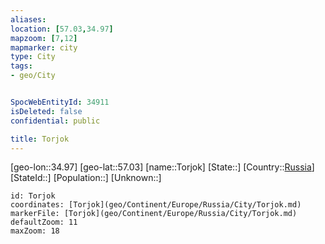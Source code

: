 ```yaml
---
aliases: 
location: [57.03,34.97]
mapzoom: [7,12] 
mapmarker: city 
type: City
tags:
- geo/City


SpocWebEntityId: 34911
isDeleted: false
confidential: public

title: Torjok
---
```

[geo-lon::34.97]
[geo-lat::57.03]
[name::Torjok]
[State::]
[Country::[Russia](geo/Continent/Europe/Russia.md)]
[StateId::]
[Population::]
[Unknown::]


```leaflet
id: Torjok
coordinates: [Torjok](geo/Continent/Europe/Russia/City/Torjok.md)
markerFile: [Torjok](geo/Continent/Europe/Russia/City/Torjok.md)
defaultZoom: 11 
maxZoom: 18
```


